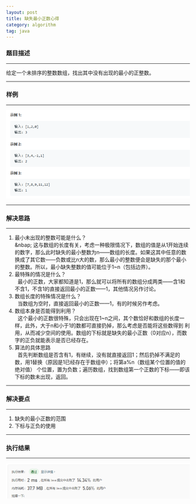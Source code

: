 ```yaml
---
layout: post  
title: 缺失最小正数心得  
category: algorithm  
tag: java  
---
```

### 题目描述
- - -
给定一个未排序的整数数组，找出其中没有出现的最小的正整数。
- - -
### 样例
- - -
![example](/public/myimage/leetcode41-01.png)
- - -
### 解决思路
- - -
1. 最小未出现的整数可能是什么？  
&nbap;&nbsp;这与数组的长度有关，考虑一种极限情况下，数组的值是从1开始连续的数字，那么此时缺失的最小整数为n——数组的长度。如果这其中任意的数
换成了其它数——负数或比n大的数，那么最小的整数便会是缺失的那个最小的整数。所以，最小缺失整数的值可能位于1~n（包括边界）。  
2. 最特殊的情况是什么？  
&nbsp;&nbsp;最小的正数，大家都知道是1，那么就可以将所有的数组分成两类——含1和不含1，不含1的直接返回最小的正数——1，其他情况另作讨论。  
3. 数组长度的特殊情况是什么？  
&nbsp;&nbsp;当数组为空时，直接返回最小的正数——1，有的时候另作考虑。
4. 数组本身是否能得到利用？  
&nbsp;&nbsp;这个最小的正数很特殊，只会出现在1~n之间，其个数恰好和数组的长度一样，此外，大于n和小于1的数都可直接扔掉，那么考虑是否能将这些数得到
利用，从而减少空间的使用。数组的下标就是缺失的最小正数（0对应n），而数字的正负就能表示是否已经存在。
5. 算法的具体思路  
&nbsp;&nbsp;首先判断数组是否含有1，有继续，没有就直接返回1；然后扔掉不满足的数，用1替换（原因是1已经存在于数组中）；将第a%n（数组某个位置的值的绝对值）
个位置，置为负数；遍历数组，找到数组第一个正数的下标——即该下标的数未出现，返回。
- - -
### 解决要点
- - -
1. 缺失的最小正数的范围  
2. 下标与正负的使用  
- - -
### 执行结果
- - -
![result](/public/myimage/leetcode41-02.png)